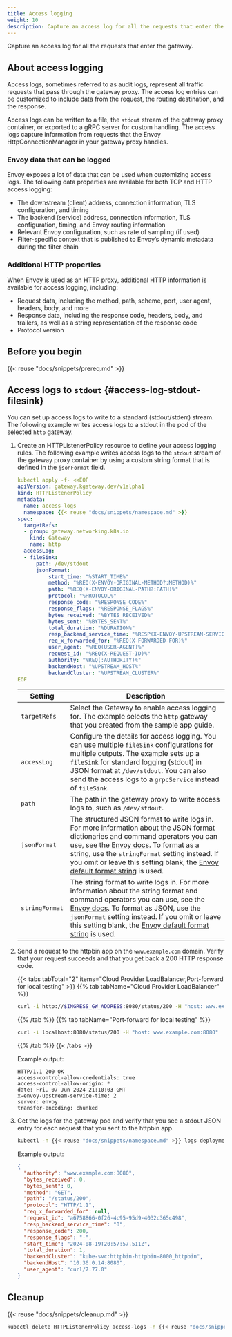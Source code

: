 ```yaml
---
title: Access logging
weight: 10
description: Capture an access log for all the requests that enter the gateway. 
---
```


Capture an access log for all the requests that enter the gateway. 

## About access logging

Access logs, sometimes referred to as audit logs, represent all traffic requests that pass through the gateway proxy. The access log entries can be customized to include data from the request, the routing destination, and the response. 

Access logs can be written to a file, the `stdout` stream of the gateway proxy container, or exported to a gRPC server for custom handling. The access logs capture information from requests that the Envoy HttpConnectionManager in your gateway proxy handles.

### Envoy data that can be logged

Envoy exposes a lot of data that can be used when customizing access logs. The following data properties are available for both TCP and HTTP access logging:

* The downstream (client) address, connection information, TLS configuration, and timing
* The backend (service) address, connection information, TLS configuration, timing, and Envoy routing information
* Relevant Envoy configuration, such as rate of sampling (if used)
* Filter-specific context that is published to Envoy’s dynamic metadata during the filter chain

### Additional HTTP properties 

When Envoy is used as an HTTP proxy, additional HTTP information is available for access logging, including:

* Request data, including the method, path, scheme, port, user agent, headers, body, and more
* Response data, including the response code, headers, body, and trailers, as well as a string representation of the response code
* Protocol version

## Before you begin

{{< reuse "docs/snippets/prereq.md" >}}

## Access logs to `stdout` {#access-log-stdout-filesink}

You can set up access logs to write to a standard (stdout/stderr) stream. The following example writes access logs to a stdout in the pod of the selected `http` gateway.

1. Create an HTTPListenerPolicy resource to define your access logging rules. The following example writes access logs to the `stdout` stream of the gateway proxy container by using a custom string format that is defined in the `jsonFormat` field. 
   
   ```yaml
   kubectl apply -f- <<EOF
   apiVersion: gateway.kgateway.dev/v1alpha1
   kind: HTTPListenerPolicy
   metadata:
     name: access-logs
     namespace: {{< reuse "docs/snippets/namespace.md" >}}
   spec:
     targetRefs:
     - group: gateway.networking.k8s.io
       kind: Gateway
       name: http
     accessLog:
     - fileSink:
         path: /dev/stdout
         jsonFormat:
             start_time: "%START_TIME%"
             method: "%REQ(X-ENVOY-ORIGINAL-METHOD?:METHOD)%"
             path: "%REQ(X-ENVOY-ORIGINAL-PATH?:PATH)%"
             protocol: "%PROTOCOL%"
             response_code: "%RESPONSE_CODE%"
             response_flags: "%RESPONSE_FLAGS%"
             bytes_received: "%BYTES_RECEIVED%"
             bytes_sent: "%BYTES_SENT%"
             total_duration: "%DURATION%"
             resp_backend_service_time: "%RESP(X-ENVOY-UPSTREAM-SERVICE-TIME)%"
             req_x_forwarded_for: "%REQ(X-FORWARDED-FOR)%"
             user_agent: "%REQ(USER-AGENT)%"
             request_id: "%REQ(X-REQUEST-ID)%"
             authority: "%REQ(:AUTHORITY)%"
             backendHost: "%UPSTREAM_HOST%"
             backendCluster: "%UPSTREAM_CLUSTER%"
   EOF
   ```

   | Setting | Description |
   | ------- | ----------- |
   | `targetRefs`| Select the Gateway to enable access logging for. The example selects the `http` gateway that you created from the sample app guide. |
   | `accessLog` | Configure the details for access logging. You can use multiple `fileSink` configurations for multiple outputs. The example sets up a `fileSink` for standard logging (stdout) in JSON format at `/dev/stdout`. You can also send the access logs to a `grpcService` instead of `fileSink`. |
   | `path` | The path in the gateway proxy to write access logs to, such as `/dev/stdout`. |
   | `jsonFormat` | The structured JSON format to write logs in. For more information about the JSON format dictionaries and command operators you can use, see the [Envoy docs](https://www.envoyproxy.io/docs/envoy/latest/configuration/observability/access_log/usage#format-dictionaries). To format as a string, use the `stringFormat` setting instead. If you omit or leave this setting blank, the [Envoy default format string](https://www.envoyproxy.io/docs/envoy/latest/configuration/observability/access_log/usage#default-format-string) is used. |
   | `stringFormat` | The string format to write logs in. For more information about the string format and command operators you can use, see the [Envoy docs](https://www.envoyproxy.io/docs/envoy/latest/configuration/observability/access_log/usage#config-access-log-format-strings). To format as JSON, use the `jsonFormat` setting instead. If you omit or leave this setting blank, the [Envoy default format string](https://www.envoyproxy.io/docs/envoy/latest/configuration/observability/access_log/usage#default-format-string) is used. |

2. Send a request to the httpbin app on the `www.example.com` domain. Verify that your request succeeds and that you get back a 200 HTTP response code.  
   
   {{< tabs tabTotal="2" items="Cloud Provider LoadBalancer,Port-forward for local testing" >}}
   {{% tab tabName="Cloud Provider LoadBalancer" %}}
   ```sh
   curl -i http://$INGRESS_GW_ADDRESS:8080/status/200 -H "host: www.example.com:8080"
   ```
   {{% /tab %}}
   {{% tab tabName="Port-forward for local testing" %}}
   ```sh
   curl -i localhost:8080/status/200 -H "host: www.example.com:8080"
   ```
   {{% /tab %}}
   {{< /tabs >}}
   
   Example output: 
   ```
   HTTP/1.1 200 OK
   access-control-allow-credentials: true
   access-control-allow-origin: *
   date: Fri, 07 Jun 2024 21:10:03 GMT
   x-envoy-upstream-service-time: 2
   server: envoy
   transfer-encoding: chunked
   ```
   
3. Get the logs for the gateway pod and verify that you see a stdout JSON entry for each request that you sent to the httpbin app. 
   
   ```sh
   kubectl -n {{< reuse "docs/snippets/namespace.md" >}} logs deployments/http | tail -1 | jq --sort-keys
   ```
   
   Example output: 
   ```json
   {
     "authority": "www.example.com:8080",
     "bytes_received": 0,
     "bytes_sent": 0,
     "method": "GET",
     "path": "/status/200",
     "protocol": "HTTP/1.1",
     "req_x_forwarded_for": null,
     "request_id": "a6758866-0f26-4c95-95d9-4032c365c498",
     "resp_backend_service_time": "0",
     "response_code": 200,
     "response_flags": "-",
     "start_time": "2024-08-19T20:57:57.511Z",
     "total_duration": 1,
     "backendCluster": "kube-svc:httpbin-httpbin-8000_httpbin",
     "backendHost": "10.36.0.14:8080",
     "user_agent": "curl/7.77.0"
   }
   ```
<!-- TODO

Need to figure out how to mount a volume for file-based

## Access logs to a file {#access-log-file-filesink}

You can set up access logs to write to a file. The following example writes access logs to a text file in a volume that is mounted to the selected `http` gateway.

1. Create a GatewayParameters resource to set up a special `access-logs` volume for your gateway proxy.

   ```yaml
   kubectl apply -f- <<EOF
   apiVersion: gateway.kgateway.dev/v1alpha1
   kind: GatewayParameters
   metadata:
     name: gateway-config-access-logs
     namespace: {{< reuse "docs/snippets/namespace.md" >}}
   spec:
     kube:
       envoyContainer:
         volumeMounts:
           - mountPath: /dev/
             name: access-logs
       podTemplate:
         volumes:
           - name: access-logs
             emptyDir: {}  # Creates a writable volume for the logs
   EOF
   ```

2. Update the `http` Gateway to use the GatewayParameters that you created.

   ```yaml
   kubectl apply -f- <<EOF
   kind: Gateway
   apiVersion: gateway.networking.k8s.io/v1
   metadata:
     name: http
     namespace: {{< reuse "docs/snippets/namespace.md" >}}
   spec:
     gatewayClassName: kgateway
     infrastructure:
       parametersRef:
         name: gateway-config-access-logs
         group: gateway.kgateway.dev
         kind: GatewayParameters        
     listeners:
     - protocol: HTTP
       port: 8080
       name: http
       allowedRoutes:
         namespaces:
           from: All
   EOF
   ```

3. Create an HTTPListenerPolicy resource to define your access logging rules. The following example writes access logs in string format to the `/dev/default-access-logs.txt` file in the volume of the gateway proxy. 
   
   ```yaml
   kubectl apply -f- <<EOF
   apiVersion: gateway.kgateway.dev/v1alpha1
   kind: HTTPListenerPolicy
   metadata:
     name: access-logs
     namespace: {{< reuse "docs/snippets/namespace.md" >}}
   spec:
     targetRefs:
     - group: gateway.networking.k8s.io
       kind: Gateway
       name: http
     accessLog:
     - fileSink:
         path: /dev/default-access-logs.txt
         stringFormat: ""
   EOF
   ```

   | Setting | Description |
   | ------- | ----------- |
   | `targetRefs`| Select the Gateway to enable access logging for. The example selects the `http` gateway that you created from the sample app guide. |
   | `accessLog` | Configure the details for access logging. You can use multiple `fileSink` configurations for multiple outputs. The example sets up a `fileSink` for string access logs to a text file. You can also send the access logs to a `grpcService` instead of `fileSink`. |
   | `path` | The path in the gateway proxy to write access logs to, such as `/dev/default-access-logs.txt`. Because this value is a file, make sure that the gateway you select mounts a volume with this path. |
   | `jsonFormat` | The structured JSON format to write logs in. For more information about the JSON format dictionaries and command operators you can use, see the [Envoy docs](https://www.envoyproxy.io/docs/envoy/latest/configuration/observability/access_log/usage#format-dictionaries). To format as a string, use the `stringFormat` setting instead. If you omit or leave this setting blank, the [Envoy default format string](https://www.envoyproxy.io/docs/envoy/latest/configuration/observability/access_log/usage#default-format-string) is used. |
   | `stringFormat` | The string format to write logs in. For more information about the string format and command operators you can use, see the [Envoy docs](https://www.envoyproxy.io/docs/envoy/latest/configuration/observability/access_log/usage#config-access-log-format-strings). To format as JSON, use the `jsonFormat` setting instead. If you omit or leave this setting blank, the [Envoy default format string](https://www.envoyproxy.io/docs/envoy/latest/configuration/observability/access_log/usage#default-format-string) is used. |

4. Send a request to the httpbin app on the `www.example.com` domain. Verify that your request succeeds and that you get back a 200 HTTP response code.  
   
   {{< tabs tabTotal="2" items="Cloud Provider LoadBalancer,Port-forward for local testing" >}}
   {{% tab tabName="Cloud Provider LoadBalancer" %}}
   ```sh
   curl -i http://$INGRESS_GW_ADDRESS:8080/status/200 -H "host: www.example.com:8080"
   ```
   {{% /tab %}}
   {{% tab tabName="Port-forward for local testing" %}}
   ```sh
   curl -i localhost:8080/status/200 -H "host: www.example.com:8080"
   ```
   {{% /tab %}}
   {{< /tabs >}}
   
   Example output: 
   ```
   HTTP/1.1 200 OK
   access-control-allow-credentials: true
   access-control-allow-origin: *
   date: Fri, 07 Jun 2024 21:10:03 GMT
   x-envoy-upstream-service-time: 2
   server: envoy
   transfer-encoding: chunked
   ```
   
5. Check the access log file in the gateway pod and verify that you see a string entry for each request that you sent to the httpbin app. 
   
   ```sh
   kubectl -n {{< reuse "docs/snippets/namespace.md" >}} exec -it deploy/http -- cat /dev/default-access-logs.txt
   ```
   
   Example output: 
   ```txt
   
   ```
-->
<!-- TODO updated for gRPC service

## Set up access logging to a gRPC service {#access-log-grpc}

You send access logs to a gRPC service. This way, you can collect logs from several gateways in a central location that is integrated with an existing log collecting service that you might already use, such as OpenTelemetry. This option performs better than writing to stdout for scalable, high traffic scenarios.

1. Create or get the details of the gRPC service. The following example creates a simple `log-test` service in the {{< reuse "docs/snippets/namespace.md" >}} namespace that listens on port 50051.

2. Create an HTTPListenerPolicy resource to define your access logging rules. The following example writes access logs to gRPC service that you created in the previous step. It logs requests that use the `x-my-cool-test-filter` header when the value is `test`. For more Envoy filters, see the [Envoy access log docs](https://www.envoyproxy.io/docs/envoy/latest/api-v3/config/accesslog/v3/accesslog.proto).  
   
   ```yaml
   kubectl apply -f- <<EOF
   apiVersion: gateway.kgateway.dev/v1alpha1
   kind: HTTPListenerPolicy
   metadata:
     name: access-logs
     namespace: {{< reuse "docs/snippets/namespace.md" >}}
   spec:
     targetRefs:
     - group: gateway.networking.k8s.io
       kind: Gateway
       name: http
     accessLog:
     - grpcService:
         logName: "test-accesslog-service"
         backendRef:
           name: log-test
           port: 50051
       filter:
           headerFilter:
               header:
                 value: "test"
                 name: "x-my-cool-test-filter"
                 type: "Exact"
   EOF
   ```

3. Send a request to the httpbin app on the `www.example.com` domain. Verify that your request succeeds and that you get back a 200 HTTP response code.  
   
   {{< tabs tabTotal="2" items="Cloud Provider LoadBalancer,Port-forward for local testing" >}}
   {{% tab tabName="Cloud Provider LoadBalancer" %}}
   ```sh
   curl -i http://$INGRESS_GW_ADDRESS:8080/status/200 -H "host: www.example.com:8080" -H "x-my-cool-test-filter:test"
   ```
   {{% /tab %}}
   {{% tab tabName="Port-forward for local testing" %}}
   ```sh
   curl -i localhost:8080/status/200 -H "host: www.example.com:8080" -H "x-my-cool-test-filter:test"
   ```
   {{% /tab %}}
   {{< /tabs >}}
   
   Example output: 
   ```
   HTTP/1.1 200 OK
   access-control-allow-credentials: true
   access-control-allow-origin: *
   date: Fri, 07 Jun 2024 21:10:03 GMT
   x-envoy-upstream-service-time: 2
   server: envoy
   transfer-encoding: chunked
   ```

4. Send another request, this time with the header that you configured in the HTTPListenerPolicy. Verify that your request succeeds and that you get back a 200 HTTP response code.  
   
   {{< tabs tabTotal="2" items="Cloud Provider LoadBalancer,Port-forward for local testing" >}}
   {{% tab tabName="Cloud Provider LoadBalancer" %}}
   ```sh
   curl -i http://$INGRESS_GW_ADDRESS:8080/status/200 -H "host: www.example.com:8080" -H "x-my-cool-test-filter:test"
   ```
   {{% /tab %}}
   {{% tab tabName="Port-forward for local testing" %}}
   ```sh
   curl -i localhost:8080/status/200 -H "host: www.example.com:8080" -H "x-my-cool-test-filter:test"
   ```
   {{% /tab %}}
   {{< /tabs >}}
   
   Example output: 
   ```
   HTTP/1.1 200 OK
   access-control-allow-credentials: true
   access-control-allow-origin: *
   date: Fri, 07 Jun 2024 21:10:03 GMT
   x-envoy-upstream-service-time: 2
   server: envoy
   transfer-encoding: chunked
   ```

5. Get the logs of the gRPC service and verify that you see an entry for the matching requests that you sent to the httpbin app. 
   
   ```sh
   kubectl -n {{< reuse "docs/snippets/namespace.md" >}} logs deployments/log-test | tail -1 | jq --sort-keys
   ```
   
   Example output: 
   ```
   {
     "authority": "www.example.com:8080",
     "bytes_received": 0,
     "bytes_sent": 0,
     "method": "GET",
     "path": "/status/200",
     "protocol": "HTTP/1.1",
     "req_x_forwarded_for": null,
     "request_id": "a6758866-0f26-4c95-95d9-4032c365c498",
     "resp_backend_service_time": "0",
     "response_code": 200,
     "response_flags": "-",
     "start_time": "2024-08-19T20:57:57.511Z",
     "total_duration": 1,
     "backendCluster": "kube-svc:httpbin-httpbin-8000_httpbin",
     "backendHost": "10.36.0.14:8080",
     "user_agent": "curl/7.77.0"
   }
   ```

-->

## Cleanup

{{< reuse "docs/snippets/cleanup.md" >}}

```sh
kubectl delete HTTPListenerPolicy access-logs -n {{< reuse "docs/snippets/namespace.md" >}}
```

